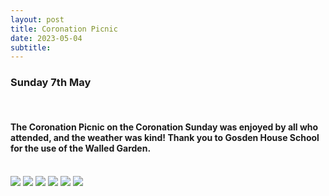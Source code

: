 ```yaml
---
layout: post
title: Coronation Picnic 
date: 2023-05-04
subtitle: 
---
```

### Sunday 7th May  ###
<br>

#### The Coronation Picnic on the Coronation Sunday was enjoyed by all who attended, and the weather was kind!  Thank you to Gosden House School for the use of the Walled Garden.

<br>
<div class="gallery" data-columns="6">
    <img src="{{site.url}}/images/cp1.jpg">
    <img src="{{site.url}}/images/cp2.jpg">
    <img src="{{site.url}}/images/cp3.jpg">
    <img src="{{site.url}}/images/cp4.jpg">
    <img src="{{site.url}}/images/cp5.jpg">
    <img src="{{site.url}}/images/cp6.jpg">
  
</div>     
